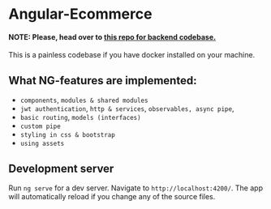 # Angular-Ecommerce
#### **NOTE:** Please, head over to [this repo for backend codebase.](https://github.com/TareqMonwer/drf-angular-practice)
This is a painless codebase if you have docker installed on your machine.

## What NG-features are implemented:
+ `components`, `modules & shared modules`
+ `jwt authentication`, `http & services`, `observables, async pipe`,
+ `basic routing`, `models (interfaces)`
+ `custom pipe`
+ `styling in css & bootstrap`
+ `using assets`


## Development server

Run `ng serve` for a dev server. Navigate to `http://localhost:4200/`. The app will automatically reload if you change any of the source files.
